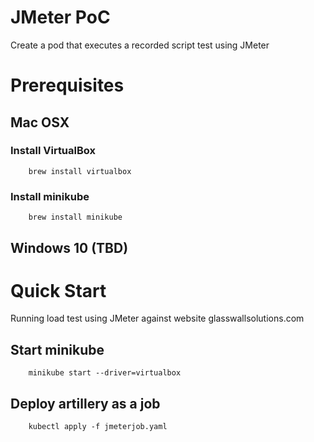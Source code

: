 # JMeter PoC
Create a pod that executes a recorded script test using JMeter
# Prerequisites
## Mac OSX
### Install VirtualBox
```
    brew install virtualbox
```
### Install minikube
```
    brew install minikube
```
## Windows 10 (TBD)
# Quick Start
Running load test using JMeter against website glasswallsolutions.com
## Start minikube
```
    minikube start --driver=virtualbox
```
## Deploy artillery as a job
```
    kubectl apply -f jmeterjob.yaml
```